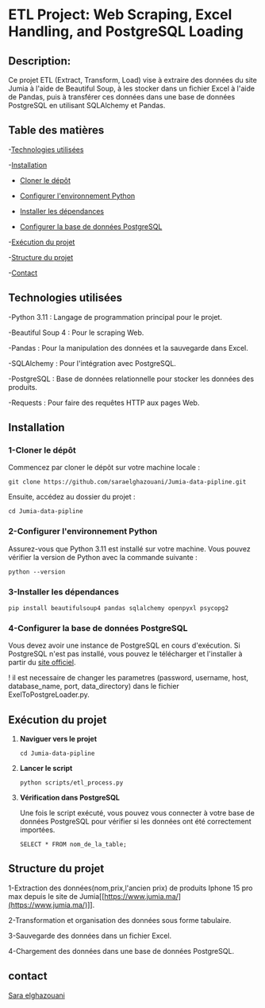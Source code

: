 # ETL Project: Web Scraping, Excel Handling, and PostgreSQL Loading


## Description:

Ce projet ETL (Extract, Transform, Load) vise à extraire des données du site Jumia à l'aide de Beautiful Soup, à les stocker dans un fichier Excel à l'aide de Pandas, puis à transférer ces données dans une base de données PostgreSQL en utilisant SQLAlchemy et Pandas.


## Table des matières

-[Technologies utilisées](#technologies-utilisées)

-[Installation](#installation)

* [Cloner le dépôt](#1-cloner-le-dépôt)

* [Configurer l'environnement Python](#2-configurer-lenvironnement-python)

* [Installer les dépendances](#3-installer-les-dépendances)

* [Configurer la base de données PostgreSQL](#4-configurer-la-base-de-données-postgresql)

-[Exécution du projet](#exécution-du-projet)

-[Structure du projet](#structure-du-projet)

-[Contact](#contact)

## Technologies utilisées

-Python 3.11 : Langage de programmation principal pour le projet.

-Beautiful Soup 4 : Pour le scraping Web.

-Pandas : Pour la manipulation des données et la sauvegarde dans Excel.

-SQLAlchemy : Pour l'intégration avec PostgreSQL.

-PostgreSQL : Base de données relationnelle pour stocker les données des produits.

-Requests : Pour faire des requêtes HTTP aux pages Web.
## Installation 
### 1-Cloner le dépôt
Commencez par cloner le dépôt sur votre machine locale :
```
git clone https://github.com/saraelghazouani/Jumia-data-pipline.git
```
Ensuite, accédez au dossier du projet :
```
cd Jumia-data-pipline
```
### 2-Configurer l'environnement Python
Assurez-vous que Python 3.11 est installé sur votre machine. Vous pouvez vérifier la version de Python avec la commande suivante :
```
python --version
```
### 3-Installer les dépendances
```
pip install beautifulsoup4 pandas sqlalchemy openpyxl psycopg2
```
### 4-Configurer la base de données PostgreSQL
Vous devez avoir une instance de PostgreSQL en cours d'exécution. Si PostgreSQL n'est pas installé, vous pouvez le télécharger et l'installer à partir du [site officiel](https://www.postgresql.org/).

! il est necessaire de changer les parametres (password, username, host, database_name, port, data_directory) dans le fichier ExelToPostgreLoader.py.

## Exécution du projet
1. **Naviguer vers le projet**
   ```
   cd Jumia-data-pipline
   ```
2. **Lancer le script**
   ```
   python scripts/etl_process.py
   ```
3. **Vérification dans PostgreSQL**
   
   Une fois le script exécuté, vous pouvez vous connecter à votre base de données PostgreSQL pour vérifier si les données ont été correctement importées.
    ```
    SELECT * FROM nom_de_la_table;
    ```
## Structure du projet
1-Extraction des données(nom,prix,l'ancien prix) de produits Iphone 15 pro max depuis le site de Jumia[[https://www.jumia.ma/](https://www.jumia.ma/)]].

2-Transformation et organisation des données sous forme tabulaire.

3-Sauvegarde des données dans un fichier Excel.

4-Chargement des données dans une base de données PostgreSQL.
## contact
[Sara elghazouani](https://www.linkedin.com/in/sara-el-ghazouani-378047268/?lipi=urn%3Ali%3Apage%3Ad_flagship3_feed%3BzhqlcgsPQZOomNE3aGUlbQ%3D%3D)




